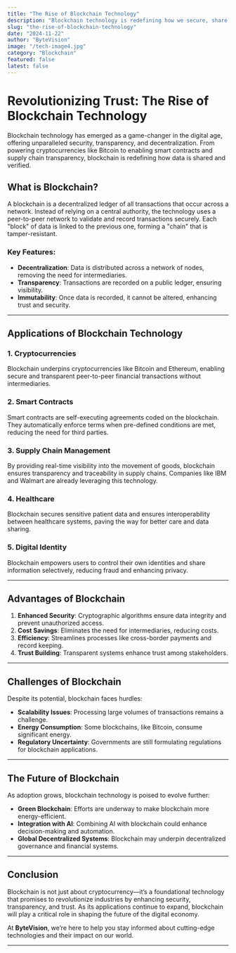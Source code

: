 ```yaml
---
title: "The Rise of Blockchain Technology"
description: "Blockchain technology is redefining how we secure, share, and verify data, paving the way for a decentralized and transparent digital world."
slug: "the-rise-of-blockchain-technology"
date: "2024-11-22"
author: "ByteVision"
image: "/tech-image4.jpg"
category: "Blockchain"
featured: false
latest: false
---
```


# Revolutionizing Trust: The Rise of Blockchain Technology  

Blockchain technology has emerged as a game-changer in the digital age, offering unparalleled security, transparency, and decentralization. From powering cryptocurrencies like Bitcoin to enabling smart contracts and supply chain transparency, blockchain is redefining how data is shared and verified.  

## What is Blockchain?  

A blockchain is a decentralized ledger of all transactions that occur across a network. Instead of relying on a central authority, the technology uses a peer-to-peer network to validate and record transactions securely. Each "block" of data is linked to the previous one, forming a "chain" that is tamper-resistant.  

### Key Features:  
- **Decentralization**: Data is distributed across a network of nodes, removing the need for intermediaries.  
- **Transparency**: Transactions are recorded on a public ledger, ensuring visibility.  
- **Immutability**: Once data is recorded, it cannot be altered, enhancing trust and security.  

---

## Applications of Blockchain Technology  

### 1. **Cryptocurrencies**  
Blockchain underpins cryptocurrencies like Bitcoin and Ethereum, enabling secure and transparent peer-to-peer financial transactions without intermediaries.  

### 2. **Smart Contracts**  
Smart contracts are self-executing agreements coded on the blockchain. They automatically enforce terms when pre-defined conditions are met, reducing the need for third parties.  

### 3. **Supply Chain Management**  
By providing real-time visibility into the movement of goods, blockchain ensures transparency and traceability in supply chains. Companies like IBM and Walmart are already leveraging this technology.  

### 4. **Healthcare**  
Blockchain secures sensitive patient data and ensures interoperability between healthcare systems, paving the way for better care and data sharing.  

### 5. **Digital Identity**  
Blockchain empowers users to control their own identities and share information selectively, reducing fraud and enhancing privacy.  

---

## Advantages of Blockchain  

1. **Enhanced Security**: Cryptographic algorithms ensure data integrity and prevent unauthorized access.  
2. **Cost Savings**: Eliminates the need for intermediaries, reducing costs.  
3. **Efficiency**: Streamlines processes like cross-border payments and record keeping.  
4. **Trust Building**: Transparent systems enhance trust among stakeholders.  

---

## Challenges of Blockchain  

Despite its potential, blockchain faces hurdles:  
- **Scalability Issues**: Processing large volumes of transactions remains a challenge.  
- **Energy Consumption**: Some blockchains, like Bitcoin, consume significant energy.  
- **Regulatory Uncertainty**: Governments are still formulating regulations for blockchain applications.  

---

## The Future of Blockchain  

As adoption grows, blockchain technology is poised to evolve further:  
- **Green Blockchain**: Efforts are underway to make blockchain more energy-efficient.  
- **Integration with AI**: Combining AI with blockchain could enhance decision-making and automation.  
- **Global Decentralized Systems**: Blockchain may underpin decentralized governance and financial systems.  

---

## Conclusion  

Blockchain is not just about cryptocurrency—it’s a foundational technology that promises to revolutionize industries by enhancing security, transparency, and trust. As its applications continue to expand, blockchain will play a critical role in shaping the future of the digital economy.  

At **ByteVision**, we’re here to help you stay informed about cutting-edge technologies and their impact on our world.  

---
